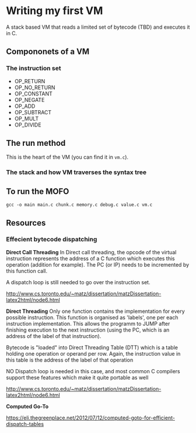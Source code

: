 # Writing my first VM

A stack based VM that reads a limited set of bytecode (TBD) and executes it in C.

## Compononets of a VM

### The instruction set

- OP_RETURN
- OP_NO_RETURN
- OP_CONSTANT
- OP_NEGATE
- OP_ADD
- OP_SUBTRACT
- OP_MULT
- OP_DIVIDE


## The run method

This is the heart of the VM (you can find it in `vm.c`).


### The stack and how VM traverses the syntax tree


## To run the MOFO

`gcc -o main main.c chunk.c memory.c debug.c value.c vm.c`


## Resources

### Effecient bytecode dispatching

**Direct Call Threading**
In Direct call threading, the opcode of the virtual instruction represents the address of a C function which executes this operation (addition for example). The PC (or IP)
needs to be incremented by this function call.

A dispatch loop is still needed to go over the instruction set.

http://www.cs.toronto.edu/~matz/dissertation/matzDissertation-latex2html/node6.html


**Direct Threading**
Only one function contains the implementation for every possible instruction. This function is organised as 'labels', one per each instruction implementation. This allows the programm to JUMP after finishing execution to the next instruction (using the PC, which is an address of the label of that instruction).

Bytecode is "loaded" into Direct Threading Table (DTT) which is a table holding one operation or operand per row. Again, the instruction value in this table is the address of the label of that operation

NO Dispatch loop is needed in this case, and most common C compilers support these features which make it quite portable as well

http://www.cs.toronto.edu/~matz/dissertation/matzDissertation-latex2html/node6.html


**Computed Go-To**

https://eli.thegreenplace.net/2012/07/12/computed-goto-for-efficient-dispatch-tables


